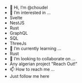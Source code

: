 - 👋 Hi, I’m @choudel
- 👀 I’m interested in ...
- Svelte
- NestJS
- Rust
- GraphQL
- SQL
- ThreeJs
- 🌱 I’m currently learning ...
- Rust
- 💞️ I’m looking to collaborate on ...
- Any algerian project "Reach Out!"
- 📫 How to reach me ...
- Just follow me here

<!---
choudel/choudel is a ✨ special ✨ repository because its `README.md` (this file) appears on your GitHub profile.
You can click the Preview link to take a look at your changes.
--->
